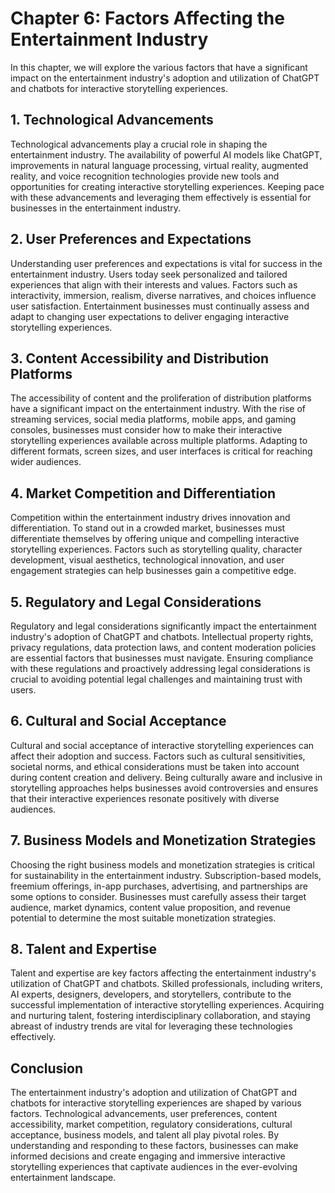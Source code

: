Chapter 6: Factors Affecting the Entertainment Industry
=======================================================

In this chapter, we will explore the various factors that have a significant impact on the entertainment industry's adoption and utilization of ChatGPT and chatbots for interactive storytelling experiences.

**1. Technological Advancements**
---------------------------------

Technological advancements play a crucial role in shaping the entertainment industry. The availability of powerful AI models like ChatGPT, improvements in natural language processing, virtual reality, augmented reality, and voice recognition technologies provide new tools and opportunities for creating interactive storytelling experiences. Keeping pace with these advancements and leveraging them effectively is essential for businesses in the entertainment industry.

**2. User Preferences and Expectations**
----------------------------------------

Understanding user preferences and expectations is vital for success in the entertainment industry. Users today seek personalized and tailored experiences that align with their interests and values. Factors such as interactivity, immersion, realism, diverse narratives, and choices influence user satisfaction. Entertainment businesses must continually assess and adapt to changing user expectations to deliver engaging interactive storytelling experiences.

**3. Content Accessibility and Distribution Platforms**
-------------------------------------------------------

The accessibility of content and the proliferation of distribution platforms have a significant impact on the entertainment industry. With the rise of streaming services, social media platforms, mobile apps, and gaming consoles, businesses must consider how to make their interactive storytelling experiences available across multiple platforms. Adapting to different formats, screen sizes, and user interfaces is critical for reaching wider audiences.

**4. Market Competition and Differentiation**
---------------------------------------------

Competition within the entertainment industry drives innovation and differentiation. To stand out in a crowded market, businesses must differentiate themselves by offering unique and compelling interactive storytelling experiences. Factors such as storytelling quality, character development, visual aesthetics, technological innovation, and user engagement strategies can help businesses gain a competitive edge.

**5. Regulatory and Legal Considerations**
------------------------------------------

Regulatory and legal considerations significantly impact the entertainment industry's adoption of ChatGPT and chatbots. Intellectual property rights, privacy regulations, data protection laws, and content moderation policies are essential factors that businesses must navigate. Ensuring compliance with these regulations and proactively addressing legal considerations is crucial to avoiding potential legal challenges and maintaining trust with users.

**6. Cultural and Social Acceptance**
-------------------------------------

Cultural and social acceptance of interactive storytelling experiences can affect their adoption and success. Factors such as cultural sensitivities, societal norms, and ethical considerations must be taken into account during content creation and delivery. Being culturally aware and inclusive in storytelling approaches helps businesses avoid controversies and ensures that their interactive experiences resonate positively with diverse audiences.

**7. Business Models and Monetization Strategies**
--------------------------------------------------

Choosing the right business models and monetization strategies is critical for sustainability in the entertainment industry. Subscription-based models, freemium offerings, in-app purchases, advertising, and partnerships are some options to consider. Businesses must carefully assess their target audience, market dynamics, content value proposition, and revenue potential to determine the most suitable monetization strategies.

**8. Talent and Expertise**
---------------------------

Talent and expertise are key factors affecting the entertainment industry's utilization of ChatGPT and chatbots. Skilled professionals, including writers, AI experts, designers, developers, and storytellers, contribute to the successful implementation of interactive storytelling experiences. Acquiring and nurturing talent, fostering interdisciplinary collaboration, and staying abreast of industry trends are vital for leveraging these technologies effectively.

**Conclusion**
--------------

The entertainment industry's adoption and utilization of ChatGPT and chatbots for interactive storytelling experiences are shaped by various factors. Technological advancements, user preferences, content accessibility, market competition, regulatory considerations, cultural acceptance, business models, and talent all play pivotal roles. By understanding and responding to these factors, businesses can make informed decisions and create engaging and immersive interactive storytelling experiences that captivate audiences in the ever-evolving entertainment landscape.
